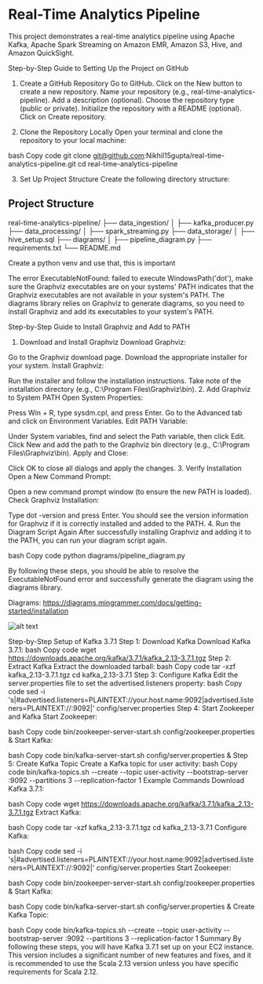 # Real-Time Analytics Pipeline

This project demonstrates a real-time analytics pipeline using Apache Kafka, Apache Spark Streaming on Amazon EMR, Amazon S3, Hive, and Amazon QuickSight.

Step-by-Step Guide to Setting Up the Project on GitHub
1. Create a GitHub Repository
Go to GitHub.
Click on the New button to create a new repository.
Name your repository (e.g., real-time-analytics-pipeline).
Add a description (optional).
Choose the repository type (public or private).
Initialize the repository with a README (optional).
Click on Create repository.

2. Clone the Repository Locally
Open your terminal and clone the repository to your local machine:

bash
Copy code
git clone git@github.com:Nikhil15gupta/real-time-analytics-pipeline.git
cd real-time-analytics-pipeline

3. Set Up Project Structure
Create the following directory structure:

## Project Structure
real-time-analytics-pipeline/
├── data_ingestion/
│   ├── kafka_producer.py
├── data_processing/
│   ├── spark_streaming.py
├── data_storage/
│   ├── hive_setup.sql
├── diagrams/
│   ├── pipeline_diagram.py
├── requirements.txt
└── README.md


Create a python venv and use that, this is important

The error ExecutableNotFound: failed to execute WindowsPath('dot'), make sure the Graphviz executables are on your systems' PATH indicates that the Graphviz executables are not available in your system's PATH. The diagrams library relies on Graphviz to generate diagrams, so you need to install Graphviz and add its executables to your system's PATH.

Step-by-Step Guide to Install Graphviz and Add to PATH
1. Download and Install Graphviz
Download Graphviz:

Go to the Graphviz download page.
Download the appropriate installer for your system.
Install Graphviz:

Run the installer and follow the installation instructions.
Take note of the installation directory (e.g., C:\Program Files\Graphviz\bin).
2. Add Graphviz to System PATH
Open System Properties:

Press Win + R, type sysdm.cpl, and press Enter.
Go to the Advanced tab and click on Environment Variables.
Edit PATH Variable:

Under System variables, find and select the Path variable, then click Edit.
Click New and add the path to the Graphviz bin directory (e.g., C:\Program Files\Graphviz\bin).
Apply and Close:

Click OK to close all dialogs and apply the changes.
3. Verify Installation
Open a New Command Prompt:

Open a new command prompt window (to ensure the new PATH is loaded).
Check Graphviz Installation:

Type dot -version and press Enter.
You should see the version information for Graphviz if it is correctly installed and added to the PATH.
4. Run the Diagram Script Again
After successfully installing Graphviz and adding it to the PATH, you can run your diagram script again.

bash
Copy code
python diagrams/pipeline_diagram.py

By following these steps, you should be able to resolve the ExecutableNotFound error and successfully generate the diagram using the diagrams library.

Diagrams:
https://diagrams.mingrammer.com/docs/getting-started/installation

![alt text](image.png)


Step-by-Step Setup of Kafka 3.7.1
Step 1: Download Kafka
Download Kafka 3.7.1:
bash
Copy code
wget https://downloads.apache.org/kafka/3.7.1/kafka_2.13-3.7.1.tgz
Step 2: Extract Kafka
Extract the downloaded tarball:
bash
Copy code
tar -xzf kafka_2.13-3.7.1.tgz
cd kafka_2.13-3.7.1
Step 3: Configure Kafka
Edit the server.properties file to set the advertised.listeners property:
bash
Copy code
sed -i 's|#advertised.listeners=PLAINTEXT://your.host.name:9092|advertised.listeners=PLAINTEXT://<ec2-public-ip>:9092|' config/server.properties
Step 4: Start Zookeeper and Kafka
Start Zookeeper:

bash
Copy code
bin/zookeeper-server-start.sh config/zookeeper.properties &
Start Kafka:

bash
Copy code
bin/kafka-server-start.sh config/server.properties &
Step 5: Create Kafka Topic
Create a Kafka topic for user activity:
bash
Copy code
bin/kafka-topics.sh --create --topic user-activity --bootstrap-server <ec2-public-ip>:9092 --partitions 3 --replication-factor 1
Example Commands
Download Kafka 3.7.1:

bash
Copy code
wget https://downloads.apache.org/kafka/3.7.1/kafka_2.13-3.7.1.tgz
Extract Kafka:

bash
Copy code
tar -xzf kafka_2.13-3.7.1.tgz
cd kafka_2.13-3.7.1
Configure Kafka:

bash
Copy code
sed -i 's|#advertised.listeners=PLAINTEXT://your.host.name:9092|advertised.listeners=PLAINTEXT://<ec2-public-ip>:9092|' config/server.properties
Start Zookeeper:

bash
Copy code
bin/zookeeper-server-start.sh config/zookeeper.properties &
Start Kafka:

bash
Copy code
bin/kafka-server-start.sh config/server.properties &
Create Kafka Topic:

bash
Copy code
bin/kafka-topics.sh --create --topic user-activity --bootstrap-server <ec2-public-ip>:9092 --partitions 3 --replication-factor 1
Summary
By following these steps, you will have Kafka 3.7.1 set up on your EC2 instance. This version includes a significant number of new features and fixes, and it is recommended to use the Scala 2.13 version unless you have specific requirements for Scala 2.12.
